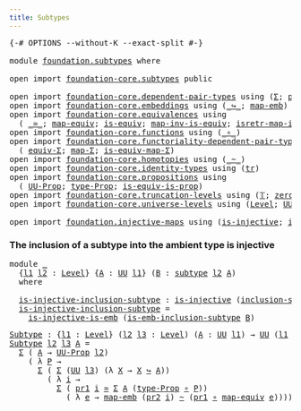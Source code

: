 ```yaml
---
title: Subtypes
---
```


<pre class="Agda"><a id="34" class="Symbol">{-#</a> <a id="38" class="Keyword">OPTIONS</a> <a id="46" class="Pragma">--without-K</a> <a id="58" class="Pragma">--exact-split</a> <a id="72" class="Symbol">#-}</a>

<a id="77" class="Keyword">module</a> <a id="84" href="foundation.subtypes.html" class="Module">foundation.subtypes</a> <a id="104" class="Keyword">where</a>

<a id="111" class="Keyword">open</a> <a id="116" class="Keyword">import</a> <a id="123" href="foundation-core.subtypes.html" class="Module">foundation-core.subtypes</a> <a id="148" class="Keyword">public</a>

<a id="156" class="Keyword">open</a> <a id="161" class="Keyword">import</a> <a id="168" href="foundation-core.dependent-pair-types.html" class="Module">foundation-core.dependent-pair-types</a> <a id="205" class="Keyword">using</a> <a id="211" class="Symbol">(</a><a id="212" href="foundation-core.dependent-pair-types.html#515" class="Record">Σ</a><a id="213" class="Symbol">;</a> <a id="215" href="foundation-core.dependent-pair-types.html#605" class="Field">pr1</a><a id="218" class="Symbol">;</a> <a id="220" href="foundation-core.dependent-pair-types.html#617" class="Field">pr2</a><a id="223" class="Symbol">)</a>
<a id="225" class="Keyword">open</a> <a id="230" class="Keyword">import</a> <a id="237" href="foundation-core.embeddings.html" class="Module">foundation-core.embeddings</a> <a id="264" class="Keyword">using</a> <a id="270" class="Symbol">(</a><a id="271" href="foundation-core.embeddings.html#1074" class="Function Operator">_↪_</a><a id="274" class="Symbol">;</a> <a id="276" href="foundation-core.embeddings.html#1217" class="Function">map-emb</a><a id="283" class="Symbol">)</a>
<a id="285" class="Keyword">open</a> <a id="290" class="Keyword">import</a> <a id="297" href="foundation-core.equivalences.html" class="Module">foundation-core.equivalences</a> <a id="326" class="Keyword">using</a>
  <a id="334" class="Symbol">(</a> <a id="336" href="foundation-core.equivalences.html#1621" class="Function Operator">_≃_</a><a id="339" class="Symbol">;</a> <a id="341" href="foundation-core.equivalences.html#1821" class="Function">map-equiv</a><a id="350" class="Symbol">;</a> <a id="352" href="foundation-core.equivalences.html#1556" class="Function">is-equiv</a><a id="360" class="Symbol">;</a> <a id="362" href="foundation-core.equivalences.html#4187" class="Function">map-inv-is-equiv</a><a id="378" class="Symbol">;</a> <a id="380" href="foundation-core.equivalences.html#4395" class="Function">isretr-map-inv-is-equiv</a><a id="403" class="Symbol">)</a>
<a id="405" class="Keyword">open</a> <a id="410" class="Keyword">import</a> <a id="417" href="foundation-core.functions.html" class="Module">foundation-core.functions</a> <a id="443" class="Keyword">using</a> <a id="449" class="Symbol">(</a><a id="450" href="foundation-core.functions.html#420" class="Function Operator">_∘_</a><a id="453" class="Symbol">)</a>
<a id="455" class="Keyword">open</a> <a id="460" class="Keyword">import</a> <a id="467" href="foundation-core.functoriality-dependent-pair-types.html" class="Module">foundation-core.functoriality-dependent-pair-types</a> <a id="518" class="Keyword">using</a>
  <a id="526" class="Symbol">(</a> <a id="528" href="foundation-core.functoriality-dependent-pair-types.html#10434" class="Function">equiv-Σ</a><a id="535" class="Symbol">;</a> <a id="537" href="foundation-core.functoriality-dependent-pair-types.html#2447" class="Function">map-Σ</a><a id="542" class="Symbol">;</a> <a id="544" href="foundation-core.functoriality-dependent-pair-types.html#10006" class="Function">is-equiv-map-Σ</a><a id="558" class="Symbol">)</a>
<a id="560" class="Keyword">open</a> <a id="565" class="Keyword">import</a> <a id="572" href="foundation-core.homotopies.html" class="Module">foundation-core.homotopies</a> <a id="599" class="Keyword">using</a> <a id="605" class="Symbol">(</a><a id="606" href="foundation-core.homotopies.html#627" class="Function Operator">_~_</a><a id="609" class="Symbol">)</a>
<a id="611" class="Keyword">open</a> <a id="616" class="Keyword">import</a> <a id="623" href="foundation-core.identity-types.html" class="Module">foundation-core.identity-types</a> <a id="654" class="Keyword">using</a> <a id="660" class="Symbol">(</a><a id="661" href="foundation-core.identity-types.html#5702" class="Function">tr</a><a id="663" class="Symbol">)</a>
<a id="665" class="Keyword">open</a> <a id="670" class="Keyword">import</a> <a id="677" href="foundation-core.propositions.html" class="Module">foundation-core.propositions</a> <a id="706" class="Keyword">using</a>
  <a id="714" class="Symbol">(</a> <a id="716" href="foundation-core.propositions.html#1393" class="Function">UU-Prop</a><a id="723" class="Symbol">;</a> <a id="725" href="foundation-core.propositions.html#1495" class="Function">type-Prop</a><a id="734" class="Symbol">;</a> <a id="736" href="foundation-core.propositions.html#3693" class="Function">is-equiv-is-prop</a><a id="752" class="Symbol">)</a>
<a id="754" class="Keyword">open</a> <a id="759" class="Keyword">import</a> <a id="766" href="foundation-core.truncation-levels.html" class="Module">foundation-core.truncation-levels</a> <a id="800" class="Keyword">using</a> <a id="806" class="Symbol">(</a><a id="807" href="foundation-core.truncation-levels.html#395" class="Datatype">𝕋</a><a id="808" class="Symbol">;</a> <a id="810" href="foundation-core.truncation-levels.html#492" class="Function">zero-𝕋</a><a id="816" class="Symbol">)</a>
<a id="818" class="Keyword">open</a> <a id="823" class="Keyword">import</a> <a id="830" href="foundation-core.universe-levels.html" class="Module">foundation-core.universe-levels</a> <a id="862" class="Keyword">using</a> <a id="868" class="Symbol">(</a><a id="869" href="Agda.Primitive.html#597" class="Postulate">Level</a><a id="874" class="Symbol">;</a> <a id="876" href="foundation-core.universe-levels.html#235" class="Primitive">UU</a><a id="878" class="Symbol">;</a> <a id="880" href="Agda.Primitive.html#780" class="Primitive">lsuc</a><a id="884" class="Symbol">;</a> <a id="886" href="Agda.Primitive.html#810" class="Primitive Operator">_⊔_</a><a id="889" class="Symbol">)</a>

<a id="892" class="Keyword">open</a> <a id="897" class="Keyword">import</a> <a id="904" href="foundation.injective-maps.html" class="Module">foundation.injective-maps</a> <a id="930" class="Keyword">using</a> <a id="936" class="Symbol">(</a><a id="937" href="foundation.injective-maps.html#1309" class="Function">is-injective</a><a id="949" class="Symbol">;</a> <a id="951" href="foundation.injective-maps.html#3645" class="Function">is-injective-is-emb</a><a id="970" class="Symbol">)</a>
</pre>
### The inclusion of a subtype into the ambient type is injective

<pre class="Agda"><a id="1052" class="Keyword">module</a> <a id="1059" href="foundation.subtypes.html#1059" class="Module">_</a>
  <a id="1063" class="Symbol">{</a><a id="1064" href="foundation.subtypes.html#1064" class="Bound">l1</a> <a id="1067" href="foundation.subtypes.html#1067" class="Bound">l2</a> <a id="1070" class="Symbol">:</a> <a id="1072" href="Agda.Primitive.html#597" class="Postulate">Level</a><a id="1077" class="Symbol">}</a> <a id="1079" class="Symbol">{</a><a id="1080" href="foundation.subtypes.html#1080" class="Bound">A</a> <a id="1082" class="Symbol">:</a> <a id="1084" href="foundation-core.universe-levels.html#235" class="Primitive">UU</a> <a id="1087" href="foundation.subtypes.html#1064" class="Bound">l1</a><a id="1089" class="Symbol">}</a> <a id="1091" class="Symbol">(</a><a id="1092" href="foundation.subtypes.html#1092" class="Bound">B</a> <a id="1094" class="Symbol">:</a> <a id="1096" href="foundation-core.subtypes.html#2211" class="Function">subtype</a> <a id="1104" href="foundation.subtypes.html#1067" class="Bound">l2</a> <a id="1107" href="foundation.subtypes.html#1080" class="Bound">A</a><a id="1108" class="Symbol">)</a>
  <a id="1112" class="Keyword">where</a>
  
  <a id="1123" href="foundation.subtypes.html#1123" class="Function">is-injective-inclusion-subtype</a> <a id="1154" class="Symbol">:</a> <a id="1156" href="foundation.injective-maps.html#1309" class="Function">is-injective</a> <a id="1169" class="Symbol">(</a><a id="1170" href="foundation-core.subtypes.html#2621" class="Function">inclusion-subtype</a> <a id="1188" href="foundation.subtypes.html#1092" class="Bound">B</a><a id="1189" class="Symbol">)</a>
  <a id="1193" href="foundation.subtypes.html#1123" class="Function">is-injective-inclusion-subtype</a> <a id="1224" class="Symbol">=</a>
    <a id="1230" href="foundation.injective-maps.html#3645" class="Function">is-injective-is-emb</a> <a id="1250" class="Symbol">(</a><a id="1251" href="foundation-core.subtypes.html#3701" class="Function">is-emb-inclusion-subtype</a> <a id="1276" href="foundation.subtypes.html#1092" class="Bound">B</a><a id="1277" class="Symbol">)</a>
</pre>
<pre class="Agda"><a id="Subtype"></a><a id="1292" href="foundation.subtypes.html#1292" class="Function">Subtype</a> <a id="1300" class="Symbol">:</a> <a id="1302" class="Symbol">{</a><a id="1303" href="foundation.subtypes.html#1303" class="Bound">l1</a> <a id="1306" class="Symbol">:</a> <a id="1308" href="Agda.Primitive.html#597" class="Postulate">Level</a><a id="1313" class="Symbol">}</a> <a id="1315" class="Symbol">(</a><a id="1316" href="foundation.subtypes.html#1316" class="Bound">l2</a> <a id="1319" href="foundation.subtypes.html#1319" class="Bound">l3</a> <a id="1322" class="Symbol">:</a> <a id="1324" href="Agda.Primitive.html#597" class="Postulate">Level</a><a id="1329" class="Symbol">)</a> <a id="1331" class="Symbol">(</a><a id="1332" href="foundation.subtypes.html#1332" class="Bound">A</a> <a id="1334" class="Symbol">:</a> <a id="1336" href="foundation-core.universe-levels.html#235" class="Primitive">UU</a> <a id="1339" href="foundation.subtypes.html#1303" class="Bound">l1</a><a id="1341" class="Symbol">)</a> <a id="1343" class="Symbol">→</a> <a id="1345" href="foundation-core.universe-levels.html#235" class="Primitive">UU</a> <a id="1348" class="Symbol">(</a><a id="1349" href="foundation.subtypes.html#1303" class="Bound">l1</a> <a id="1352" href="Agda.Primitive.html#810" class="Primitive Operator">⊔</a> <a id="1354" href="Agda.Primitive.html#780" class="Primitive">lsuc</a> <a id="1359" href="foundation.subtypes.html#1316" class="Bound">l2</a> <a id="1362" href="Agda.Primitive.html#810" class="Primitive Operator">⊔</a> <a id="1364" href="Agda.Primitive.html#780" class="Primitive">lsuc</a> <a id="1369" href="foundation.subtypes.html#1319" class="Bound">l3</a><a id="1371" class="Symbol">)</a>
<a id="1373" href="foundation.subtypes.html#1292" class="Function">Subtype</a> <a id="1381" href="foundation.subtypes.html#1381" class="Bound">l2</a> <a id="1384" href="foundation.subtypes.html#1384" class="Bound">l3</a> <a id="1387" href="foundation.subtypes.html#1387" class="Bound">A</a> <a id="1389" class="Symbol">=</a>
  <a id="1393" href="foundation-core.dependent-pair-types.html#515" class="Record">Σ</a> <a id="1395" class="Symbol">(</a> <a id="1397" href="foundation.subtypes.html#1387" class="Bound">A</a> <a id="1399" class="Symbol">→</a> <a id="1401" href="foundation-core.propositions.html#1393" class="Function">UU-Prop</a> <a id="1409" href="foundation.subtypes.html#1381" class="Bound">l2</a><a id="1411" class="Symbol">)</a>
    <a id="1417" class="Symbol">(</a> <a id="1419" class="Symbol">λ</a> <a id="1421" href="foundation.subtypes.html#1421" class="Bound">P</a> <a id="1423" class="Symbol">→</a>
      <a id="1431" href="foundation-core.dependent-pair-types.html#515" class="Record">Σ</a> <a id="1433" class="Symbol">(</a> <a id="1435" href="foundation-core.dependent-pair-types.html#515" class="Record">Σ</a> <a id="1437" class="Symbol">(</a><a id="1438" href="foundation-core.universe-levels.html#235" class="Primitive">UU</a> <a id="1441" href="foundation.subtypes.html#1384" class="Bound">l3</a><a id="1443" class="Symbol">)</a> <a id="1445" class="Symbol">(λ</a> <a id="1448" href="foundation.subtypes.html#1448" class="Bound">X</a> <a id="1450" class="Symbol">→</a> <a id="1452" href="foundation.subtypes.html#1448" class="Bound">X</a> <a id="1454" href="foundation-core.embeddings.html#1074" class="Function Operator">↪</a> <a id="1456" href="foundation.subtypes.html#1387" class="Bound">A</a><a id="1457" class="Symbol">))</a>
        <a id="1468" class="Symbol">(</a> <a id="1470" class="Symbol">λ</a> <a id="1472" href="foundation.subtypes.html#1472" class="Bound">i</a> <a id="1474" class="Symbol">→</a>
          <a id="1486" href="foundation-core.dependent-pair-types.html#515" class="Record">Σ</a> <a id="1488" class="Symbol">(</a> <a id="1490" href="foundation-core.dependent-pair-types.html#605" class="Field">pr1</a> <a id="1494" href="foundation.subtypes.html#1472" class="Bound">i</a> <a id="1496" href="foundation-core.equivalences.html#1621" class="Function Operator">≃</a> <a id="1498" href="foundation-core.dependent-pair-types.html#515" class="Record">Σ</a> <a id="1500" href="foundation.subtypes.html#1387" class="Bound">A</a> <a id="1502" class="Symbol">(</a><a id="1503" href="foundation-core.propositions.html#1495" class="Function">type-Prop</a> <a id="1513" href="foundation-core.functions.html#420" class="Function Operator">∘</a> <a id="1515" href="foundation.subtypes.html#1421" class="Bound">P</a><a id="1516" class="Symbol">))</a>
            <a id="1531" class="Symbol">(</a> <a id="1533" class="Symbol">λ</a> <a id="1535" href="foundation.subtypes.html#1535" class="Bound">e</a> <a id="1537" class="Symbol">→</a> <a id="1539" href="foundation-core.embeddings.html#1217" class="Function">map-emb</a> <a id="1547" class="Symbol">(</a><a id="1548" href="foundation-core.dependent-pair-types.html#617" class="Field">pr2</a> <a id="1552" href="foundation.subtypes.html#1472" class="Bound">i</a><a id="1553" class="Symbol">)</a> <a id="1555" href="foundation-core.homotopies.html#627" class="Function Operator">~</a> <a id="1557" class="Symbol">(</a><a id="1558" href="foundation-core.dependent-pair-types.html#605" class="Field">pr1</a> <a id="1562" href="foundation-core.functions.html#420" class="Function Operator">∘</a> <a id="1564" href="foundation-core.equivalences.html#1821" class="Function">map-equiv</a> <a id="1574" href="foundation.subtypes.html#1535" class="Bound">e</a><a id="1575" class="Symbol">))))</a>
</pre>